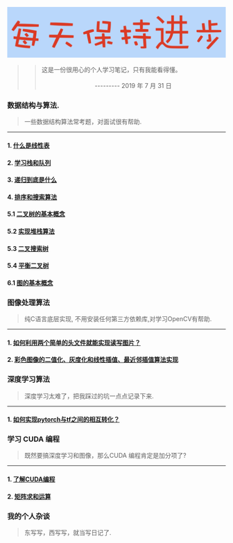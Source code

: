 ![image](./docs/daydayup.png)

>> 这是一份很用心的个人学习笔记，只有我能看得懂。<br>
>>&nbsp;&nbsp;&nbsp;&nbsp;&nbsp;&nbsp;&nbsp;&nbsp;&nbsp;&nbsp;&nbsp;&nbsp;&nbsp;&nbsp;&nbsp;&nbsp;&nbsp;&nbsp;&nbsp;&nbsp;&nbsp;&nbsp;&nbsp;&nbsp;&nbsp;&nbsp;&nbsp;&nbsp;&nbsp;&nbsp;&nbsp;&nbsp;&nbsp;&nbsp;&nbsp;&nbsp;&nbsp;&nbsp;&nbsp;&nbsp;&nbsp;&nbsp;&nbsp;&nbsp;&nbsp;&nbsp;&nbsp;&nbsp;&nbsp;&nbsp;&nbsp;&nbsp;&nbsp;&nbsp;&nbsp;&nbsp;&nbsp;&nbsp;&nbsp;&nbsp;&nbsp;&nbsp;&nbsp;&nbsp;&nbsp;&nbsp;&nbsp;&nbsp;&nbsp;&nbsp;&nbsp;&nbsp;&nbsp;&nbsp;&nbsp;&nbsp;&nbsp;&nbsp;&nbsp;&nbsp;&nbsp;&nbsp;&nbsp;&nbsp;&nbsp;&nbsp;&nbsp;&nbsp;&nbsp;&nbsp;&nbsp;&nbsp;&nbsp;&nbsp;&nbsp;&nbsp;&nbsp;&nbsp;&nbsp;&nbsp;&nbsp;&nbsp;&nbsp;&nbsp;&nbsp;&nbsp;&nbsp;&nbsp;&nbsp;&nbsp;&nbsp;&nbsp;&nbsp;&nbsp;&nbsp;&nbsp;&nbsp;&nbsp;&nbsp;&nbsp;&nbsp;&nbsp;&nbsp;&nbsp;&nbsp;&nbsp;&nbsp;&nbsp;&nbsp;&nbsp;&nbsp;&nbsp;&nbsp;&nbsp;&nbsp;&nbsp;&nbsp;&nbsp;--------- 2019 年 7 月 31 日

### 数据结构与算法.
> 一些数据结构算法常考题，对面试很有帮助.
--------------------
#### 1. [什么是线性表](https://nbviewer.jupyter.org/github/YunYang1994/CodeFun/blob/master/000-data_structure/1.什么是线性表.ipynb)
#### 2. [学习栈和队列](https://nbviewer.jupyter.org/github/YunYang1994/CodeFun/blob/master/000-data_structure/2.学习栈和队列.ipynb)
#### 3. [递归到底是什么](https://nbviewer.jupyter.org/github/YunYang1994/CodeFun/blob/master/000-data_structure/3.递归到底是什么.ipynb)
#### 4. [排序和搜索算法](https://nbviewer.jupyter.org/github/YunYang1994/CodeFun/blob/master/000-data_structure/4.排序和搜索算法.ipynb)
#### 5.1 [二叉树的基本概念](https://nbviewer.jupyter.org/github/YunYang1994/CodeFun/blob/master/000-data_structure/5.1.二叉树的基本概念.ipynb)
#### 5.2 [实现堆栈算法](https://nbviewer.jupyter.org/github/YunYang1994/CodeFun/blob/master/000-data_structure/5.2.实现堆栈算法.ipynb)
#### 5.3 [二叉搜索树](https://nbviewer.jupyter.org/github/YunYang1994/CodeFun/blob/master/000-data_structure/5.3.二叉搜索树.ipynb)
#### 5.4 [平衡二叉树](https://nbviewer.jupyter.org/github/YunYang1994/CodeFun/blob/master/000-data_structure/5.4.平衡二叉树.ipynb)
#### 6.1 [图的基本概念](https://nbviewer.jupyter.org/github/YunYang1994/CodeFun/blob/master/000-data_structure/6.1.图的基本概念.ipynb)


### 图像处理算法
> 纯C语言底层实现, 不用安装任何第三方依赖库,对学习OpenCV有帮助.
--------------------
#### 1. [如何利用两个简单的头文件就能实现读写图片？](https://github.com/YunYang1994/CodeFun/tree/master/001-stb_image#stb_image)
#### 2. [彩色图像的二值化、灰度化和线性插值、最近邻插值算法实现](https://github.com/YunYang1994/CodeFun/tree/master/002-image_basics)

### 深度学习算法
> 深度学习太难了，把我踩过的坑一点点记录下来.
--------------------
#### 1. [如何实现pytorch与tf之间的相互转化？](https://github.com/YunYang1994/CodeFun/tree/master/003-pytorch2tf)

### 学习 CUDA 编程
> 既然要搞深度学习和图像，那么CUDA 编程肯定是加分项了?
--------------------
#### 1. [了解CUDA编程](https://github.com/YunYang1994/cuda-tutorial/blob/master/004-cuda_tutorial/chapter01)
#### 2. [矩阵求和运算](https://github.com/YunYang1994/cuda-tutorial/blob/master/004-cuda_tutorial/chapter02)

### 我的个人杂谈
> 东写写，西写写，就当写日记了.

